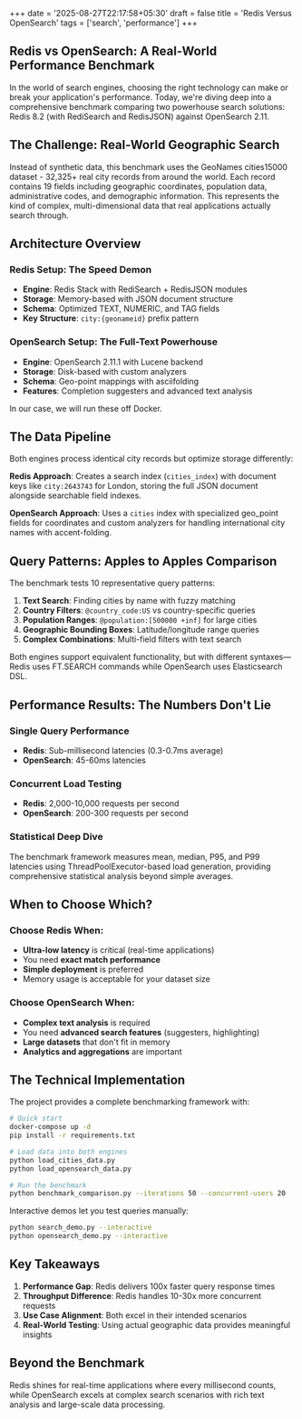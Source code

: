 +++
date = '2025-08-27T22:17:58+05:30'
draft = false
title = 'Redis Versus OpenSearch'
tags = ['search', 'performance']
+++

## Redis vs OpenSearch: A Real-World Performance Benchmark

In the world of search engines, choosing the right technology can make or break your application's performance. Today, we're diving deep into a comprehensive benchmark comparing two powerhouse search solutions: Redis 8.2 (with RediSearch and RedisJSON) against OpenSearch 2.11.

## The Challenge: Real-World Geographic Search

Instead of synthetic data, this benchmark uses the GeoNames cities15000 dataset - 32,325+ real city records from around the world. Each record contains 19 fields including geographic coordinates, population data, administrative codes, and demographic information. This represents the kind of complex, multi-dimensional data that real applications actually search through.

## Architecture Overview

### Redis Setup: The Speed Demon
- **Engine**: Redis Stack with RediSearch + RedisJSON modules
- **Storage**: Memory-based with JSON document structure
- **Schema**: Optimized TEXT, NUMERIC, and TAG fields
- **Key Structure**: `city:{geonameid}` prefix pattern

### OpenSearch Setup: The Full-Text Powerhouse  
- **Engine**: OpenSearch 2.11.1 with Lucene backend
- **Storage**: Disk-based with custom analyzers
- **Schema**: Geo-point mappings with asciifolding
- **Features**: Completion suggesters and advanced text analysis

In our case, we will run these off Docker.

## The Data Pipeline

Both engines process identical city records but optimize storage differently:

**Redis Approach**: Creates a search index (`cities_index`) with document keys like `city:2643743` for London, storing the full JSON document alongside searchable field indexes.

**OpenSearch Approach**: Uses a `cities` index with specialized geo_point fields for coordinates and custom analyzers for handling international city names with accent-folding.

## Query Patterns: Apples to Apples Comparison

The benchmark tests 10 representative query patterns:

1. **Text Search**: Finding cities by name with fuzzy matching
2. **Country Filters**: `@country_code:US` vs country-specific queries
3. **Population Ranges**: `@population:[500000 +inf]` for large cities
4. **Geographic Bounding Boxes**: Latitude/longitude range queries
5. **Complex Combinations**: Multi-field filters with text search

Both engines support equivalent functionality, but with different syntaxes—Redis uses FT.SEARCH commands while OpenSearch uses Elasticsearch DSL.

## Performance Results: The Numbers Don't Lie

### Single Query Performance
- **Redis**: Sub-millisecond latencies (0.3-0.7ms average)
- **OpenSearch**: 45-60ms latencies

### Concurrent Load Testing
- **Redis**: 2,000-10,000 requests per second
- **OpenSearch**: 200-300 requests per second

### Statistical Deep Dive
The benchmark framework measures mean, median, P95, and P99 latencies using ThreadPoolExecutor-based load generation, providing comprehensive statistical analysis beyond simple averages.

## When to Choose Which?

### Choose Redis When:
- **Ultra-low latency** is critical (real-time applications)
- You need **exact match performance** 
- **Simple deployment** is preferred
- Memory usage is acceptable for your dataset size

### Choose OpenSearch When:
- **Complex text analysis** is required
- You need **advanced search features** (suggesters, highlighting)
- **Large datasets** that don't fit in memory
- **Analytics and aggregations** are important

## The Technical Implementation

The project provides a complete benchmarking framework with:

```bash
# Quick start
docker-compose up -d
pip install -r requirements.txt

# Load data into both engines
python load_cities_data.py
python load_opensearch_data.py

# Run the benchmark
python benchmark_comparison.py --iterations 50 --concurrent-users 20
```

Interactive demos let you test queries manually:
```bash
python search_demo.py --interactive
python opensearch_demo.py --interactive
```

## Key Takeaways

1. **Performance Gap**: Redis delivers 100x faster query response times
2. **Throughput Difference**: Redis handles 10-30x more concurrent requests
3. **Use Case Alignment**: Both excel in their intended scenarios
4. **Real-World Testing**: Using actual geographic data provides meaningful insights

## Beyond the Benchmark

Redis shines for real-time applications where every millisecond counts, while OpenSearch excels at complex search scenarios with rich text analysis and large-scale data processing.
